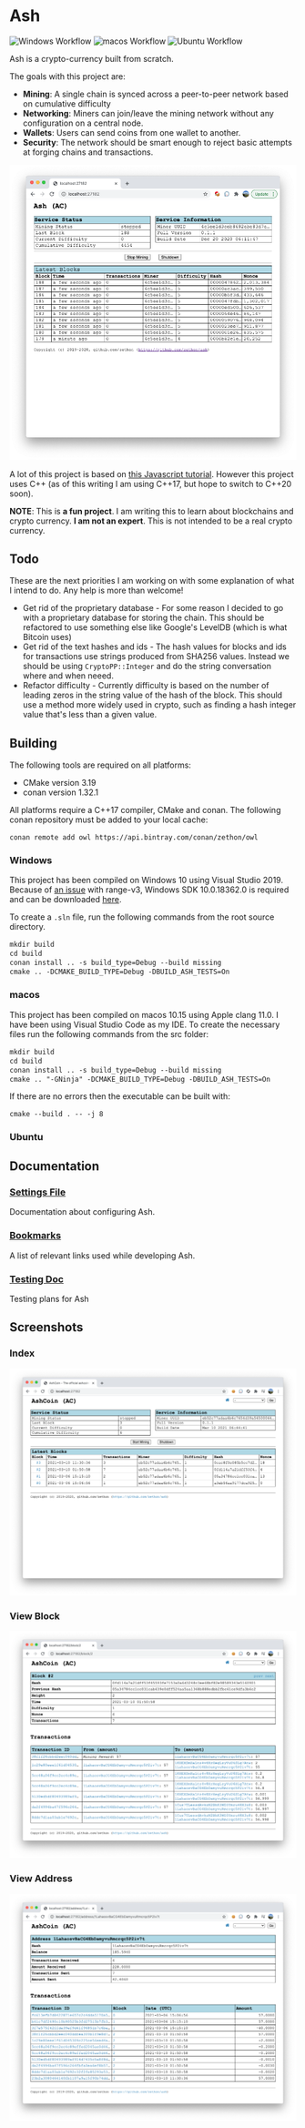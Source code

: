# Ash

![Windows Workflow](https://github.com/zethon/AshCoin/actions/workflows/windows.yml/badge.svg)
![macos Workflow](https://github.com/zethon/AshCoin/actions/workflows/macos.yml/badge.svg)
![Ubuntu Workflow](https://github.com/zethon/AshCoin/actions/workflows/ubuntu.yml/badge.svg)


Ash is a crypto-currency built from scratch.

The goals with this project are:

* **Mining**: A single chain is synced across a peer-to-peer network based on cumulative difficulty
* **Networking**: Miners can join/leave the mining network without any configuration on a central node.
* **Wallets**: Users can send coins from one wallet to another.
* **Security**: The network should be smart enough to reject basic attempts at forging chains and transactions.

![](docs/images/screenshot.png)

A lot of this project is based on [this Javascript tutorial](https://lhartikk.github.io/jekyll/update/2017/07/15/chapter0.html). However this project uses C++ (as of this writing I am using C++17, but hope to switch to C++20 soon). 

**NOTE**: This is **a fun project**. I am writing this to learn about blockchains and crypto currency. **I am not an expert**. This is not intended to be a real crypto currency.

## Todo

These are the next priorities I am working on with some explanation of what I intend to do. Any help is more than welcome!

* Get rid of the proprietary database - For some reason I decided to go with a proprietary database for storing the chain. This should be refactored to use something else like Google's LevelDB (which is what Bitcoin uses)
* Get rid of the text hashes and ids - The hash values for blocks and ids for transactions use strings produced from SHA256 values. Instead we should be using `CryptoPP::Integer` and do the string conversation where and when neeed.
* Refactor difficulty - Currently difficulty is based on the number of leading zeros in the string value of the hash of the block. This should use a method more widely used in crypto, such as finding a hash integer value that's less than a given value.

## Building

The following tools are required on all platforms:

* CMake version 3.19
* conan version 1.32.1

All platforms require a C++17 compiler, CMake and conan. The following conan repository must be added to your local cache:

```shell
conan remote add owl https://api.bintray.com/conan/zethon/owl
```

### Windows

This project has been compiled on Windows 10 using Visual Studio 2019. Because of [an issue](https://github.com/microsoft/vcpkg/issues/15035) with range-v3, Windows SDK 10.0.18362.0 is required and can be downloaded [here](https://developer.microsoft.com/en-us/windows/downloads/windows-10-sdk/).

To create a `.sln` file, run the following commands from the root source directory.

```shell
mkdir build
cd build
conan install .. -s build_type=Debug --build missing
cmake .. -DCMAKE_BUILD_TYPE=Debug -DBUILD_ASH_TESTS=On
```

### macos

This project has been compiled on macos 10.15 using Apple clang 11.0. I have been using Visual Studio Code as my IDE. To create the necessary files run the following commands from the src folder:

```shell
mkdir build
cd build
conan install .. -s build_type=Debug --build missing
cmake .. "-GNinja" -DCMAKE_BUILD_TYPE=Debug -DBUILD_ASH_TESTS=On
```

If there are no errors then the executable can be built with:

```shell
cmake --build . -- -j 8
```

### Ubuntu

## Documentation

### [Settings File](docs/settings.md)
Documentation about configuring Ash.

### [Bookmarks](docs/bookmarks.md)
A list of relevant links used while developing Ash.

### [Testing Doc](docs/testing.md)
Testing plans for Ash

## Screenshots

### Index
![](docs/images/viewindex.png)

### View Block
![](docs/images/viewblock.png)

### View Address
![](docs/images/viewaddress.png)
